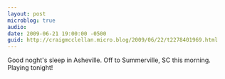 ```yaml
---
layout: post
microblog: true
audio: 
date: 2009-06-21 19:00:00 -0500
guid: http://craigmcclellan.micro.blog/2009/06/22/t2278401969.html
---
```

Good noght's sleep in Asheville. Off to Summerville, SC this morning. Playing tonight!
